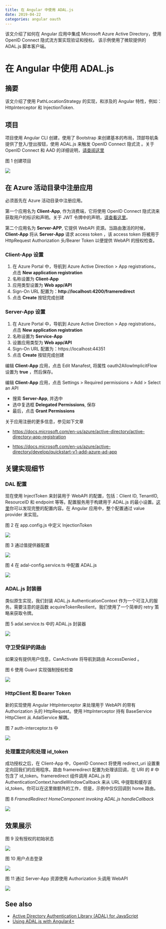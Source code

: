 ```yaml
---
title: 在 Angular 中使用 ADAL.js     
date: 2019-04-22
categories: angular oauth
---
```

该文介绍了如何在 Angular 应用中集成 Microsoft Azure Active Directory，使用 OpenID Connect 隐式流方案实现验证和授权。
该示例使用了微软提供的 ADAL.js 脚本客户端。
<!-- more -->
# 在 Angular 中使用 ADAL.js

## 摘要

该文介绍了使用 PathLocationStrategy 的实现，和涉及的 Angular 特性，例如：HttpInterceptor 和 InjectionToken.

## 项目

项目使用 Angular CLI 创建，使用了 Bootstrap 来创建基本的布局，顶部导航条提供了登入/登出按钮，使用 ADAL.js 来触发 OpenID Connect 隐式流 。关于 OpenID Connect 和 AAD 的详细说明，[请查阅这里](https://docs.microsoft.com/en-us/azure/active-directory/develop/v1-protocols-openid-connect-code)

图 1 创建项目

![](https://40jajy3iyl373v772m19fybm-wpengine.netdna-ssl.com/wp-content/uploads/sites/31/2019/04/1_thumb1.png)

## 在 Azure 活动目录中注册应用

必须首先在 Azure 活动目录中注册应用。

第一个应用名为 **Client-App**, 作为消费端，它将使用 OpenID Connect 隐式流来获取用户的标识和声明。关于 JWT 令牌中的声明，[请查看这里](https://docs.microsoft.com/en-us/azure/active-directory/develop/id-tokens)。

第二个应用名为 **Server-APP**, 它提供 WebAPI 资源。当路由激活的时候， **Client-App** 将从 **Server-App** 请求 access token ，该 access token 将被用于 HttpRequest Authorization 头/Bearer Token 以便提供 WebAPI 的授权检查。

### Client-App 设置

1. 在 Azure Portal 中，导航到 Azure Active Direction > App registrations，点击 **New application registration**
2. 名称设置为 **Client-App**
3. 应用类型设置为 **Web app/API**
4. Sign-On URL 配置为：**http://localhost:4200/frameredirect**
5. 点击 **Create** 按钮完成创建

### Server-App 设置

1. 在 Azure Portal 中，导航到 Azure Active Direction > App registrations，点击 **New application registration**
2. 名称设置为 **Service-App**
3. 设置应用类型为 **Web app/API**
4. Sign-On URL 配置为：https://localhost:44351
5. 点击 **Create** 按钮完成创建

编辑 **Client-App** 应用，点击 Edit Manafest, 将属性 oauth2AllowImplicitFlow 设置为 **true** ，然后保存。

编辑 **Client-App** 应用，点击 Settings > Required permissions > Add > Select an API

* 搜索 **Server-App**, 并选中
* 选中复选框 **Delegated Permissions**, 保存
* 最后，点击 **Grant Permissions**

关于应用注册的更多信息，参见如下文章

* <https://docs.microsoft.com/en-us/azure/active-directory/active-directory-app-registration>

* <https://docs.microsoft.com/en-us/azure/active-directory/develop/quickstart-v1-add-azure-ad-app>

## 关键实现细节

### DAL 配置

现在使用 InjectToken 来封装用于 WebAPI 的配置，包括：Client ID, TenantID, ResourceID 和 endpoint 等等。配置服务用于构建用于 ADAL.js 的最小设置。[这里](https://github.com/AzureAD/azure-activedirectory-library-for-js/wiki/Config-authentication-context)你可以发现完整的配置内容。在 Angular 应用中，整个配置通过 value provider 来实现。

图 2 在 app.config.js 中定义 InjectionToken

![](https://40jajy3iyl373v772m19fybm-wpengine.netdna-ssl.com/wp-content/uploads/sites/31/2019/04/2_thumb1.png)

图 3 通过值提供器配置

![](https://40jajy3iyl373v772m19fybm-wpengine.netdna-ssl.com/wp-content/uploads/sites/31/2019/04/3_thumb1.png)

图 4 在 adal-config.service.ts 中配置 ADAL.js

![](https://40jajy3iyl373v772m19fybm-wpengine.netdna-ssl.com/wp-content/uploads/sites/31/2019/04/4_thumb1.png)

### ADAL.js 封装器

类似原生实现，我们封装 ADAL.js AuthenticationContext 作为一个可注入的服务。需要注意的是函数 acquireTokenResilient，我们使用了一个简单的 retry 策略来获取令牌。

图 5 adal.service.ts 中的 ADAL.js 封装器

![](https://40jajy3iyl373v772m19fybm-wpengine.netdna-ssl.com/wp-content/uploads/sites/31/2019/04/5_thumb1.png)

### 守卫受保护的路由

如果没有提供用户信息，CanActivate 将导航到路由 AccessDenied 。

图 6 使用 Guard 实现强制授权检查

 ![](https://40jajy3iyl373v772m19fybm-wpengine.netdna-ssl.com/wp-content/uploads/sites/31/2019/04/6_thumb.png)

### HttpClient 和 Bearer Token

新的实现使用 Angular HttpInterceptor 来处理用于 WebAPI 的带有 Authorization 头的 HttpRequest。使用 HttpInterceptor 持有 BaseService HttpClient 从 AdalService 解耦。

图 7 auth-interceptor.ts 中

![](https://40jajy3iyl373v772m19fybm-wpengine.netdna-ssl.com/wp-content/uploads/sites/31/2019/04/7_thumb.png)

### 处理重定向和处理 id_token

成功授权之后，在 Client-App 中，OpenID Connect 将使用 redirect_uri 设置重定向回我们的应用程序。路由 frameredirect 配置为处理该回调，在 URI 的 # 中包含了 id_token。frameredirect 组件调用 ADAL.js 的 AuthenticationContext.handleWindowCallback 来从 URL 中提取和缓存该 id_token。你可以在这里做额外的工作，但是，示例中仅仅回调到 home 路由。

图 8 *FramedRedirect HomeComponent invoking ADAL.js handleCallback*

![](https://40jajy3iyl373v772m19fybm-wpengine.netdna-ssl.com/wp-content/uploads/sites/31/2019/04/8_thumb.png)

## 效果展示

图 9 没有授权的初始状态

![](https://40jajy3iyl373v772m19fybm-wpengine.netdna-ssl.com/wp-content/uploads/sites/31/2019/04/9_thumb.png)

图 10 用户点击登录

![](https://40jajy3iyl373v772m19fybm-wpengine.netdna-ssl.com/wp-content/uploads/sites/31/2019/04/10_thumb.png)

图 11 通过 Server-App 资源使用 Authorization 头调用 WebAPI

![](https://40jajy3iyl373v772m19fybm-wpengine.netdna-ssl.com/wp-content/uploads/sites/31/2019/04/11_thumb.png)



## See also

* [Active Directory Authentication Library (ADAL) for JavaScript](<https://github.com/AzureAD/azure-activedirectory-library-for-js>)
* [Using ADAL.js with Angular4+](<https://devblogs.microsoft.com/premier-developer/using-adal-js-with-angular4/>)
